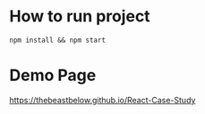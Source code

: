 # How to run project

`npm install && npm start`

# Demo Page

https://thebeastbelow.github.io/React-Case-Study
